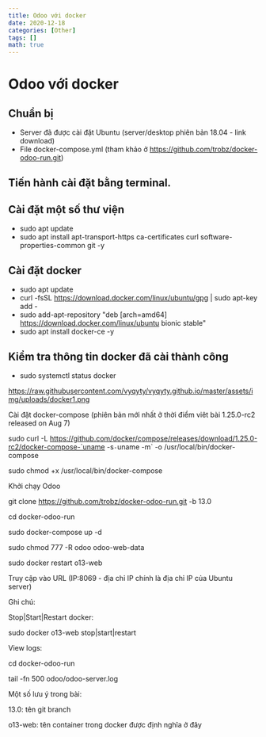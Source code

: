 ```yaml
---
title: Odoo với docker
date: 2020-12-18
categories: [Other]
tags: []
math: true
---
```

# Odoo với docker

## Chuẩn bị

* Server đã được cài đặt Ubuntu (server/desktop phiên bản 18.04 - link download)
* File docker-compose.yml (tham khảo ở https://github.com/trobz/docker-odoo-run.git)

## Tiến hành cài đặt bằng terminal.

## Cài đặt một số thư viện

* sudo apt update
* sudo apt install apt-transport-https ca-certificates curl software-properties-common git -y

## Cài đặt docker

* sudo apt update
* curl -fsSL https://download.docker.com/linux/ubuntu/gpg | sudo apt-key add -
* sudo add-apt-repository "deb [arch=amd64] https://download.docker.com/linux/ubuntu bionic stable"
* sudo apt install docker-ce -y

## Kiểm tra thông tin docker đã cài thành công

* sudo systemctl status docker

https://raw.githubusercontent.com/vyqyty/vyqyty.github.io/master/assets/img/uploads/docker1.png

Cài đặt docker-compose (phiên bản mới nhất ở thời điểm viêt bài 1.25.0-rc2 released on Aug 7)

sudo curl -L https://github.com/docker/compose/releases/download/1.25.0-rc2/docker-compose-`uname -s`-`uname -m` -o /usr/local/bin/docker-compose

sudo chmod +x /usr/local/bin/docker-compose

Khởi chạy Odoo

git clone https://github.com/trobz/docker-odoo-run.git -b 13.0

cd docker-odoo-run

sudo docker-compose up -d

sudo chmod 777 -R odoo odoo-web-data

sudo docker restart o13-web

Truy cập vào URL (IP:8069 - địa chỉ IP chính là địa chỉ IP của Ubuntu server)



Ghi chú: 

Stop|Start|Restart docker:

sudo docker o13-web stop|start|restart

View logs:

cd docker-odoo-run

tail -fn 500 odoo/odoo-server.log

Một số lưu ý trong bài:

13.0: tên git branch

o13-web: tên container trong docker được định nghĩa ở đây
